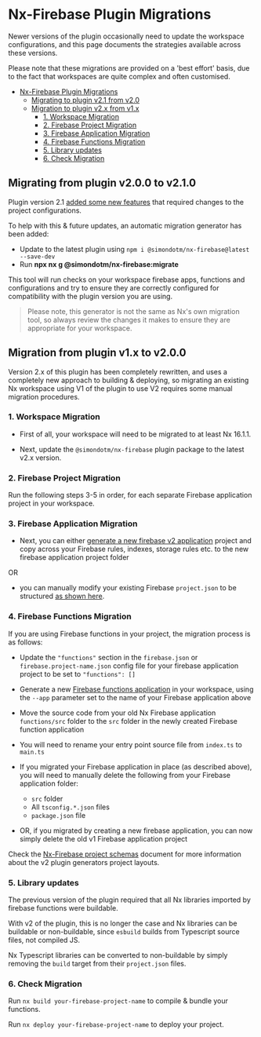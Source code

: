 # Nx-Firebase Plugin Migrations

Newer versions of the plugin occasionally need to update the workspace configurations, and this page documents the strategies available across these versions.

Please note that these migrations are provided on a 'best effort' basis, due to the fact that workspaces are quite complex and often customised.

- [Nx-Firebase Plugin Migrations](#nx-firebase-plugin-migrations)
  - [Migrating to plugin v2.1 from v2.0](#migrating-to-plugin-v21-from-v20)
  - [Migration to plugin v2.x from v1.x](#migration-to-plugin-v2x-from-v1x)
    - [1. Workspace Migration](#1-workspace-migration)
    - [2. Firebase Project Migration](#2-firebase-project-migration)
    - [3. Firebase Application Migration](#3-firebase-application-migration)
    - [4. Firebase Functions Migration](#4-firebase-functions-migration)
    - [5. Library updates](#5-library-updates)
    - [6. Check Migration](#6-check-migration)

## Migrating from plugin v2.0.0 to v2.1.0

Plugin version 2.1 [added some new features](../CHANGELOG.md#v210) that required changes to the project configurations.

To help with this & future updates, an automatic migration generator has been added:

- Update to the latest plugin using `npm i @simondotm/nx-firebase@latest --save-dev`
- Run **npx nx g @simondotm/nx-firebase:migrate**

This tool will run checks on your workspace firebase apps, functions and configurations and try to ensure they are correctly configured for compatibility with the plugin version you are using.

> Please note, this generator is not the same as Nx's own migration tool, so always review the changes it makes to ensure they are appropriate for your workspace.

## Migration from plugin v1.x to v2.0.0

Version 2.x of this plugin has been completely rewritten, and uses a completely new approach to building & deploying, so migrating an existing Nx workspace using V1 of the plugin to use V2 requires some manual migration procedures.

### 1. Workspace Migration

- First of all, your workspace will need to be migrated to at least Nx 16.1.1.

- Next, update the `@simondotm/nx-firebase` plugin package to the latest v2.x version.

### 2. Firebase Project Migration

Run the following steps 3-5 in order, for each separate Firebase application project in your workspace.

### 3. Firebase Application Migration

- Next, you can either [generate a new firebase v2 application](./nx-firebase-applications.md) project and copy across your Firebase rules, indexes, storage rules etc. to the new firebase application project folder

OR

- you can manually modify your existing Firebase `project.json` to be structured [as shown here](./nx-firebase-project-structure.md#firebase-applications).

### 4. Firebase Functions Migration

If you are using Firebase functions in your project, the migration process is as follows:

- Update the `"functions"` section in the `firebase.json` or `firebase.project-name.json` config file for your firebase application project to be set to `"functions": []`

- Generate a new [Firebase functions application](./nx-firebase-functions.md) in your workspace, using the `--app` parameter set to the name of your Firebase application above

- Move the source code from your old Nx Firebase application `functions/src` folder to the `src` folder in the newly created Firebase function application

- You will need to rename your entry point source file from `index.ts` to `main.ts`
- If you migrated your Firebase application in place (as described above), you will need to manually delete the following from your Firebase application folder:

  - `src` folder
  - All `tsconfig.*.json` files
  - `package.json` file

- OR, if you migrated by creating a new firebase application, you can now simply delete the old v1 Firebase application project

Check the [Nx-Firebase project schemas](./nx-firebase-project-structure.md) document for more information about the v2 plugin generators project layouts.

### 5. Library updates

The previous version of the plugin required that all Nx libraries imported by firebase functions were buildable.

With v2 of the plugin, this is no longer the case and Nx libraries can be buildable or non-buildable, since `esbuild` builds from Typescript source files, not compiled JS.

Nx Typescript libraries can be converted to non-buildable by simply removing the `build` target from their `project.json` files.

### 6. Check Migration

Run `nx build your-firebase-project-name` to compile & bundle your functions.

Run `nx deploy your-firebase-project-name` to deploy your project.
